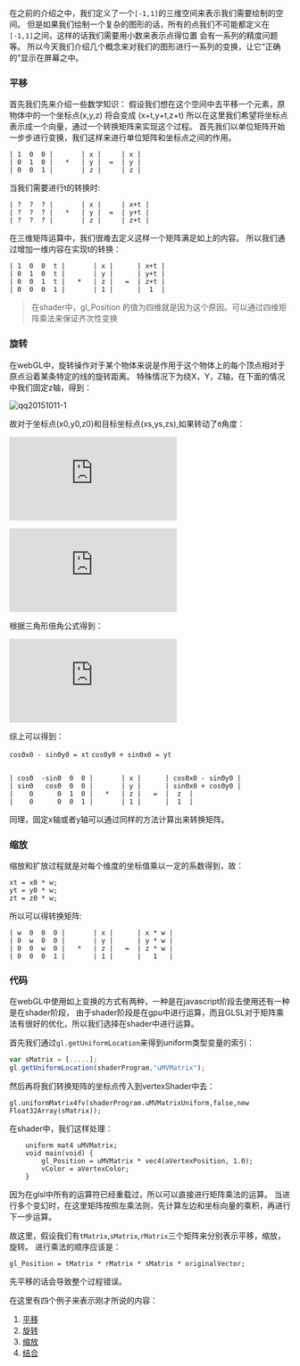 在之前的介绍之中，我们定义了一个`[-1,1]`的三维空间来表示我们需要绘制的空间。
但是如果我们绘制一个复杂的图形的话，所有的点我们不可能都定义在`[-1,1]`之间，这样的话我们需要用小数来表示点得位置
会有一系列的精度问题等。
所以今天我们介绍几个概念来对我们的图形进行一系列的变换，让它“正确的”显示在屏幕之中。

### 平移

首先我们先来介绍一些数学知识：
假设我们想在这个空间中去平移一个元素，原物体中的一个坐标点(x,y,z) 将会变成 (x+t,y+t,z+t)
所以在这里我们希望将坐标点表示成一个向量，通过一个转换矩阵来实现这个过程。
首先我们以单位矩阵开始一步步进行变换，我们这样来进行单位矩阵和坐标点之间的作用。

```
| 1  0  0 |       | x |     | x |
| 0  1  0 |   *   | y |  =  | y |
| 0  0  1 |       | z |     | z |
```

当我们需要进行t的转换时:

```
| ?  ?  ? |       | x |     | x+t |
| ?  ?  ? |   *   | y |  =  | y+t |
| ?  ?  ? |       | z |     | z+t |
```

在三维矩阵运算中，我们很难去定义这样一个矩阵满足如上的内容。
所以我们通过增加一维内容在实现t的转换：

```
| 1  0  0  t |       | x |      | x+t |
| 0  1  0  t |       | y |      | y+t | 
| 0  0  1  t |   *   | z |   =  | z+t |
| 0  0  0  1 |       | 1 |      |  1  |
```
> 在shader中，gl_Position 的值为四维就是因为这个原因。可以通过四维矩阵乘法来保证齐次性变换


### 旋转 

在webGL中，旋转操作对于某个物体来说是作用于这个物体上的每个顶点相对于原点沿着某条特定的线的旋转距离。
特殊情况下为绕X，Y，Z轴，在下面的情况中我们固定z轴，得到：

![qq20151011-1](https://cloud.githubusercontent.com/assets/4397546/10416104/a97576ca-7039-11e5-924e-56d16a0ea443.png)

故对于坐标点(x0,y0,z0)和目标坐标点(xs,ys,zs),如果转动了`Θ`角度：

![eq1](http://www.sciweavers.org/tex2img.php?eq=%20%20%5Cfrac%7Bx0%7D%7B%5Csqrt%7B%20x0%5E%7B2%7D%2B%20y0%5E%7B2%7D%20%7D%20%7D%20%3D%20cos%20%5Calpha%20&bc=White&fc=Black&im=jpg&fs=12&ff=arev&edit=0)

![eq2](http://www.sciweavers.org/tex2img.php?eq=%20xs%20%3D%20cos%28%20%5Calpha%20%2B%20%5Ctheta%20%29%20%2A%20%20%5Csqrt%7B%20x0%5E%7B2%7D%20%2B%20%20y0%5E%7B2%7D%20%7D%20&bc=White&fc=Black&im=jpg&fs=12&ff=arev&edit=0)

根据三角形倍角公式得到：

![eq3](http://www.sciweavers.org/tex2img.php?eq=cos%28%20%5Calpha%20%2B%20%20%5Ctheta%20%29%20%3D%20cos%20%20%5Calpha%20cos%20%5Ctheta%20%20-%20sin%20%5Calpha%20sin%20%5Ctheta%20&bc=White&fc=Black&im=jpg&fs=12&ff=arev&edit=0)

综上可以得到：

`cosΘx0 - sinΘy0 = xt`
`cosΘy0 + sinΘx0 = yt`

```

| cosΘ  -sinΘ  0  0 |       | x |      | cosΘx0 - sinΘy0 |
| sinΘ   cosΘ  0  0 |       | y |      | sinΘx0 + cosΘy0 | 
|    0      0  1  0 |   *   | z |   =  |  z  |
|    0      0  0  1 |       | 1 |      |  1  |

```
同理，固定x轴或者y轴可以通过同样的方法计算出来转换矩阵。

### 缩放

缩放和扩放过程就是对每个维度的坐标值乘以一定的系数得到，故：

```
xt = x0 * w;
yt = y0 * w;
zt = z0 * w;
```
所以可以得转换矩阵:


```
| w  0  0  0 |       | x |      | x * w |
| 0  w  0  0 |       | y |      | y * w | 
| 0  0  w  0 |   *   | z |   =  | z * w |
| 0  0  0  1 |       | 1 |      |   1   |
```

### 代码

在webGL中使用如上变换的方式有两种，一种是在javascript阶段去使用还有一种是在shader阶段，
由于shader阶段是在gpu中进行运算，而且GLSL对于矩阵乘法有很好的优化，所以我们选择在shader中进行运算。

首先我们通过`gl.getUniformLocation`来得到uniform类型变量的索引：

```js
var sMatrix = [.....];
gl.getUniformLocation(shaderProgram,"uMVMatrix");
```
然后再将我们转换矩阵的坐标点传入到vertexShader中去：

```
gl.uniformMatrix4fv(shaderProgram.uMVMatrixUniform,false,new Float32Array(sMatrix));
```

在shader中，我们这样处理：
```
	uniform mat4 uMVMatrix;
	void main(void) {
		gl_Position = uMVMatrix * vec4(aVertexPosition, 1.0);
		vColor = aVertexColor;
	}
```
因为在glsl中所有的运算符已经重载过，所以可以直接进行矩阵乘法的运算。
当进行多个变幻时，在这里矩阵按照左乘法则，先计算左边和坐标向量的乘积，再进行下一步运算。

故这里，假设我们有`tMatrix`,`sMatrix`,`rMatrix`三个矩阵来分别表示平移，缩放，旋转。
进行乘法的顺序应该是：

```
gl_Position = tMatrix * rMatrix * sMatrix * originalVector;
```
先平移的话会导致整个过程错误。


在这里有四个例子来表示刚才所说的内容：

1. [平移](https://github.com/VinthonyLab/webgl-tutorial/blob/master/examples/3-1.html)
2. [旋转](https://github.com/VinthonyLab/webgl-tutorial/blob/master/examples/3-2.html)
3. [缩放](https://github.com/VinthonyLab/webgl-tutorial/blob/master/examples/3-3.html)
4. [结合](https://github.com/VinthonyLab/webgl-tutorial/blob/master/examples/3-4.html)

